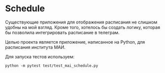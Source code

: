 # Schedule

Существующие приложения для отображения расписания не слишком удобны на мой взгляд. Кроме того, хотелось бы создать логику, которая бы позволила интегрировать расписание в телеграм.

Целью проекта является приложение, написанное на Python, для расписания института МАИ.

Для запуска тестов используем:

```shell
python -m pytest test/test_mai_schedule.py
```
